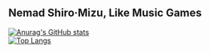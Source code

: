 <h2>Nemad Shiro·Mizu, Like Music Games</h2>

[![Anurag's GitHub stats](https://github-readme-stats.vercel.app/api?username=Nekony)](https://github.com/anuraghazra/github-readme-stats)
<br>
[![Top Langs](https://github-readme-stats.vercel.app/api/top-langs/?username=Nekony)](https://github.com/anuraghazra/github-readme-stats)
<!---
Nekony/Nekony is a ✨ special ✨ repository because its `README.md` (this file) appears on your GitHub profile.
You can click the Preview link to take a look at your changes.
--->
